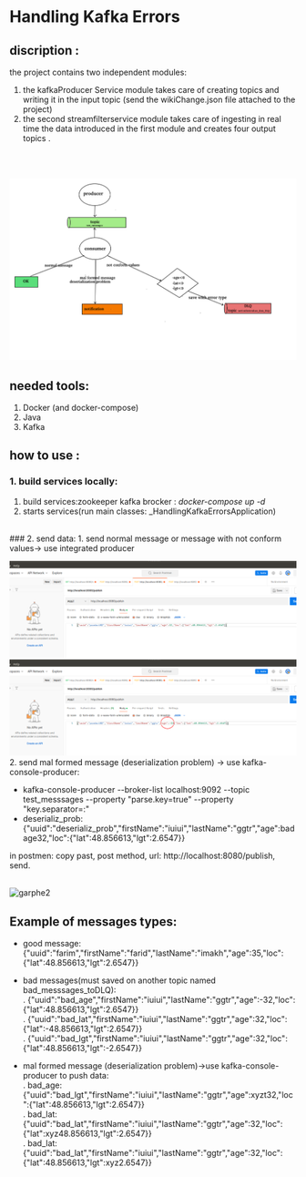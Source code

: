 # Handling Kafka Errors

## discription :
the project contains two independent modules:
1. the kafkaProducer Service module takes care of creating topics and writing it in the input topic (send the wikiChange.json file attached to the project)
2. the second streamfilterservice module takes care of ingesting in real time the data introduced in the first module and creates four output topics .
<br>
<br>

![garphe1](images/gr1.png)
## needed tools:
1. Docker (and docker-compose)
2. Java
3. Kafka
## how to use :
### 1. build services locally:
1. build services:zookeeper kafka brocker : _docker-compose up -d_
3. starts services(run main classes: _HandlingKafkaErrorsApplication)
<br>
### 2. send data:
1. send normal message or message with not conform values-> use integrated producer <br>
  
![normal_message](images/normalmessage.png)
![not_conform_value](images/not_conform_value.png)
<br>
2. send mal formed message (deserialization problem) -> use kafka-console-producer:
   -  kafka-console-producer --broker-list localhost:9092 --topic test_messsages --property "parse.key=true" --property "key.separator=:"
   -  deserializ_prob:{"uuid":"deserializ_prob","firstName":"iuiui","lastName":"ggtr","age":badage32,"loc":{"lat":48.856613,"lgt":2.6547}}


   in postmen: copy past, post method, url: http://localhost:8080/publish, send.
<br>
<br>

![garphe2](images/gr2.png)

## Example of messages types:

* good message:<br>
{"uuid":"farim","firstName":"farid","lastName":"imakh","age":35,"loc":{"lat":48.856613,"lgt":2.6547}}

* bad messages(must saved on another topic named bad_messsages_toDLQ):<br>
.  {"uuid":"bad_age","firstName":"iuiui","lastName":"ggtr","age":-32,"loc":{"lat":48.856613,"lgt":2.6547}}<br>
.  {"uuid":"bad_lat","firstName":"iuiui","lastName":"ggtr","age":32,"loc":{"lat":-48.856613,"lgt":2.6547}}<br>
.  {"uuid":"bad_lgt","firstName":"iuiui","lastName":"ggtr","age":32,"loc":{"lat":48.856613,"lgt":-2.6547}}<br>

* mal formed message (deserialization problem)->use kafka-console-producer to push data:<br>
. bad_age:{"uuid":"bad_lgt","firstName":"iuiui","lastName":"ggtr","age":xyzt32,"loc":{"lat":48.856613,"lgt":2.6547}}<br>
. bad_lat:{"uuid":"bad_lat","firstName":"iuiui","lastName":"ggtr","age":32,"loc":{"lat":xyz48.856613,"lgt":2.6547}}<br>
. bad_lat:{"uuid":"bad_lat","firstName":"iuiui","lastName":"ggtr","age":32,"loc":{"lat":48.856613,"lgt":xyz2.6547}}<br>
